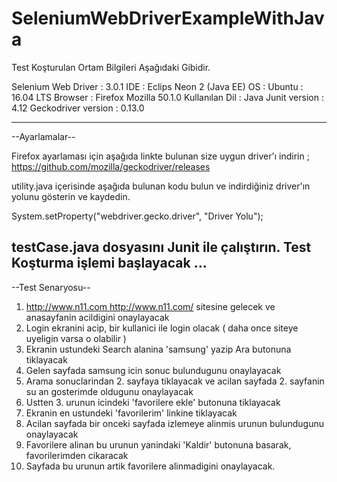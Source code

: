 # SeleniumWebDriverExampleWithJava

Test Koşturulan Ortam Bilgileri Aşağıdaki Gibidir.

Selenium Web Driver : 3.0.1
IDE                 : Eclips Neon 2 (Java EE)
OS                  : Ubuntu : 16.04 LTS
Browser             : Firefox Mozilla 50.1.0
Kullanılan Dil      : Java
Junit version       : 4.12
Geckodriver version : 0.13.0

---------------------------------------------------------------------------------------------------------------
--Ayarlamalar--

Firefox ayarlaması için aşağıda linkte bulunan size uygun driver'ı indirin ;
https://github.com/mozilla/geckodriver/releases

utility.java içerisinde aşağıda bulunan kodu bulun ve indirdiğiniz driver'ın yolunu gösterin ve kaydedin.

System.setProperty("webdriver.gecko.driver", "Driver Yolu");

testCase.java dosyasını Junit ile çalıştırın.
Test Koşturma işlemi başlayacak ...
---------------------------------------------------------------------------------------------------------------
--Test Senaryosu--
1. http://www.n11.com <http://www.n11.com/> sitesine gelecek ve anasayfanin acildigini onaylayacak
3. Login ekranini acip, bir kullanici ile login olacak ( daha once siteye uyeligin varsa o olabilir )
4. Ekranin ustundeki Search alanina 'samsung' yazip Ara butonuna tiklayacak
5. Gelen sayfada samsung icin sonuc bulundugunu onaylayacak
6. Arama sonuclarindan 2. sayfaya tiklayacak ve acilan sayfada 2. sayfanin su an gosterimde oldugunu onaylayacak
7. Ustten 3. urunun icindeki 'favorilere ekle' butonuna tiklayacak
8. Ekranin en ustundeki 'favorilerim' linkine tiklayacak
9. Acilan sayfada bir onceki sayfada izlemeye alinmis urunun bulundugunu onaylayacak
10. Favorilere alinan bu urunun yanindaki 'Kaldir' butonuna basarak, favorilerimden cikaracak
11. Sayfada bu urunun artik favorilere alinmadigini onaylayacak.
